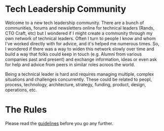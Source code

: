 # Tech Leadership Community 

Welcome to a new tech leadership community.  There are a bunch of communities, forums and newsletters online for technical leaders (Rands, CTO Craft, etc) but I wondered if I might create a community through my own network of technical leaders. Often I turn to people I know and whom I've worked directly with for advice, and it's helped me numerous times.  So, I wondered if there was a way to widen this network slowly over time and build a way that folks could keep in touch (e.g. Alumni from various companies past and present) and exchange information, ideas or even ask for help and advice from peers in similar roles acroos the world.

Being a technical leader is hard and requires managing multiple, complex situations and challenges concurrently.  These could be related to peopl, process, technology, architecture, strategy, funding, product, design, operations, etc.

# The Rules #

Please read the [guidelines](https://github.com/apiadventures/tl-community/blob/main/community-intro.md) before you go any further.
